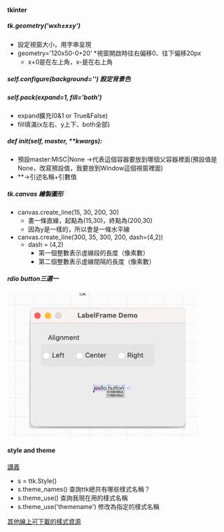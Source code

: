 #### tkinter
##### tk.geometry('wxh±x±y') 
- 設定視窗大小，用字串呈現
- geometry='120x50-0+20' *視窗開啟時往右偏移0、往下偏移20px
    - x+0是在左上角，x-是在右上角
##### self.configure(background='') 設定背景色 
##### self.pack(expand=1, fill='both') 
- expand擴充(0&1 or True&False) 
- fill填滿(x左右、y上下、both全部)
##### def __init__(self, master, **kwargs): 
- 預設master:MISC|None ->代表這個容器要放到哪個父容器裡面(預設值是None，改寫預設值，我要放到Window這個視窗裡面)
- **->引述名稱+引數值
##### tk.canvas 繪製圖形
-  canvas.create_line(15, 30, 200, 30) 
    - 畫一條直線，起點為(15,30)，終點為(200,30)
    - 因為y是一樣的，所以會是一條水平線
- canvas.create_line(300, 35, 300, 200, dash=(4,2))
    - dash = (4,2) 
        - 第一個整數表示虛線段的長度（像素數）
        - 第二個整數表示虛線間隔的長度（像素數）

##### rdio button三選一
![Alt text](image.png)

#### style and theme
[講義](https://tkdocs.com/tutorial/styles.html)

- s = ttk.Style() 
- s.theme_names() 查詢ttk總共有哪些樣式名稱？
- s.theme_use() 查詢我現在用的樣式名稱
- s.theme_use('themename') 修改為指定的樣式名稱

[其他線上可下載的樣式資源](https://wiki.tcl-lang.org/page/List+of+ttk+Themes)

